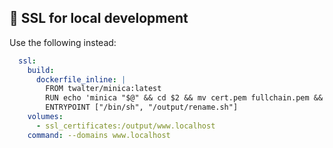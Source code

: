 ## 🔧 SSL for local development

Use the following instead:

```yml
  ssl:
    build:
      dockerfile_inline: |
        FROM twalter/minica:latest
        RUN echo 'minica "$@" && cd $2 && mv cert.pem fullchain.pem && mv key.pem privkey.pem' > /output/rename.sh
        ENTRYPOINT ["/bin/sh", "/output/rename.sh"]
    volumes:
      - ssl_certificates:/output/www.localhost
    command: --domains www.localhost
```